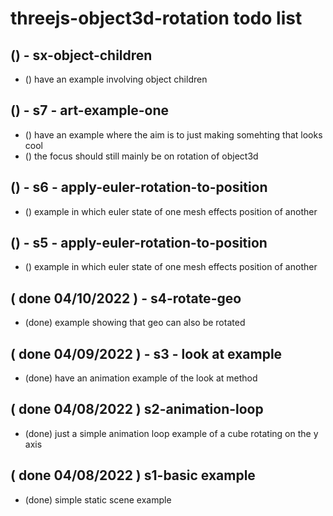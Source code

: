 # threejs-object3d-rotation todo list

## () - sx-object-children
* () have an example involving object children

## () - s7 - art-example-one
* () have an example where the aim is to just making somehting that looks cool
* () the focus should still mainly be on rotation of object3d 

## () - s6 - apply-euler-rotation-to-position
* () example in which euler state of one mesh effects position of another

## () - s5 - apply-euler-rotation-to-position
* () example in which euler state of one mesh effects position of another

## ( done 04/10/2022 ) - s4-rotate-geo
* (done) example showing that geo can also be rotated

## ( done 04/09/2022 ) - s3 - look at example
* (done) have an animation example of the look at method

## ( done 04/08/2022 ) s2-animation-loop
* (done) just a simple animation loop example of a cube rotating on the y axis

## ( done 04/08/2022 ) s1-basic example
* (done) simple static scene example

